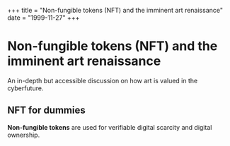 +++
title = "Non-fungible tokens (NFT) and the imminent art renaissance"
date = "1999-11-27"
+++



# Non-fungible tokens (NFT) and the imminent art renaissance

An in-depth but accessible discussion on how art is valued in the cyberfuture.


## NFT for dummies

**Non-fungible tokens** are used for verifiable digital scarcity and digital ownership.
